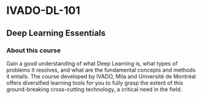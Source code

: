 # IVADO-DL-101
## Deep Learning Essentials
### About this course

Gain a good understanding of what Deep Learning is, what types of problems it resolves, and what are the fundamental concepts and methods it entails. The course developed by IVADO, Mila and Université de Montréal offers diversified learning tools for you to fully grasp the extent of this ground-breaking cross-cutting technology, a critical need in the field.
